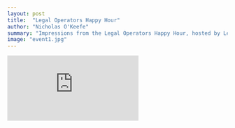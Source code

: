 ```yaml
---
layout: post
title:  "Legal Operators Happy Hour"
author: "Nicholas O'Keefe"
summary: "Impressions from the Legal Operators Happy Hour, hosted by Legal.io and Penningtons Manches Cooper LLP"
image: "event1.jpg"
---
```


<div class="embed-responsive embed-responsive-16by9">
  <iframe class="embed-responsive-item" src="https://www.youtube.com/embed/VKzWLUQizz8" frameborder="0" allow="accelerometer; autoplay; encrypted-media; gyroscope; picture-in-picture" allowfullscreen></iframe>
</div>

